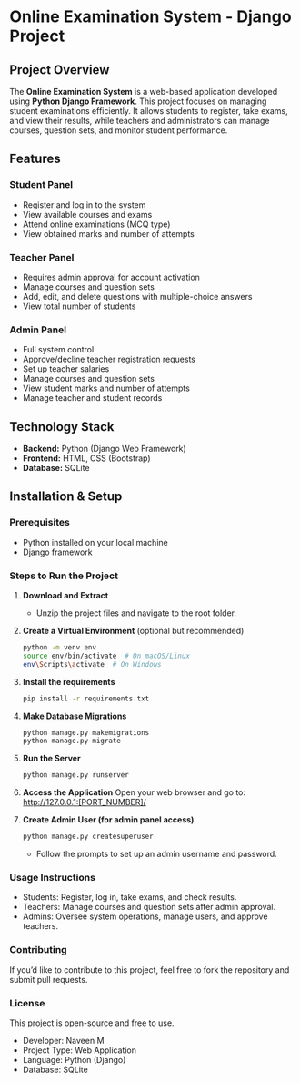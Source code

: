# Online Examination System - Django Project

## Project Overview

The **Online Examination System** is a web-based application developed using **Python Django Framework**. This project focuses on managing student examinations efficiently. It allows students to register, take exams, and view their results, while teachers and administrators can manage courses, question sets, and monitor student performance.

## Features

### Student Panel

- Register and log in to the system
- View available courses and exams
- Attend online examinations (MCQ type)
- View obtained marks and number of attempts

### Teacher Panel

- Requires admin approval for account activation
- Manage courses and question sets
- Add, edit, and delete questions with multiple-choice answers
- View total number of students

### Admin Panel

- Full system control
- Approve/decline teacher registration requests
- Set up teacher salaries
- Manage courses and question sets
- View student marks and number of attempts
- Manage teacher and student records

## Technology Stack

- **Backend:** Python (Django Web Framework)
- **Frontend:** HTML, CSS (Bootstrap)
- **Database:** SQLite

## Installation & Setup

### Prerequisites

- Python installed on your local machine
- Django framework

### Steps to Run the Project

1. **Download and Extract**  
   - Unzip the project files and navigate to the root folder.

2. **Create a Virtual Environment** (optional but recommended)

   ```sh
   python -m venv env
   source env/bin/activate  # On macOS/Linux
   env\Scripts\activate  # On Windows
   
3. **Install the requirements**    
    ```sh
    pip install -r requirements.txt

4. **Make Database Migrations**
   ```sh
   python manage.py makemigrations
   python manage.py migrate

5. **Run the Server**
   ```sh
   python manage.py runserver

6. **Access the Application**
     Open your web browser and go to:
     http://127.0.0.1:[PORT_NUMBER]/

7. **Create Admin User (for admin panel access)**
   ```sh
   python manage.py createsuperuser
   ```
   - Follow the prompts to set up an admin username and password.

### Usage Instructions
  - Students: Register, log in, take exams, and check results.
  - Teachers: Manage courses and question sets after admin approval.
  - Admins: Oversee system operations, manage users, and approve teachers.

### Contributing
  If you’d like to contribute to this project, feel free to fork the repository and submit pull requests.

### License
  This project is open-source and free to use.

- Developer: Naveen M
- Project Type: Web Application
- Language: Python (Django)
- Database: SQLite





















   
